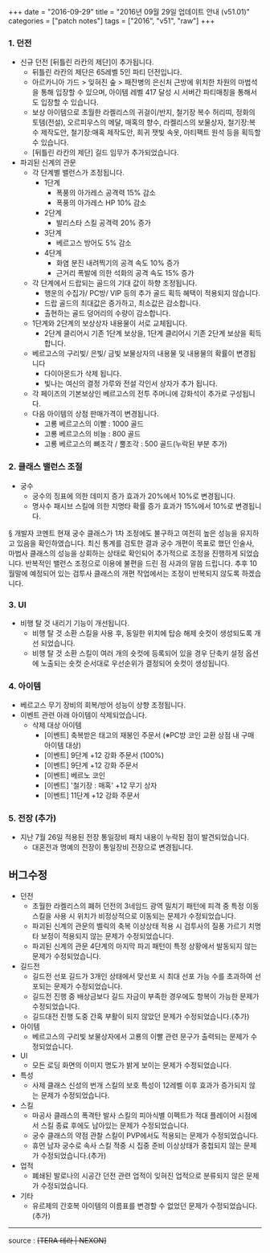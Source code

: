 +++
date = "2016-09-29"
title = "2016년 09월 29일 업데이트 안내 (v51.01)"
categories = ["patch notes"]
tags = ["2016", "v51", "raw"]
+++

### 1. 던전
- 신규 던전 [뒤틀린 라칸의 제단]이 추가됩니다.
  - 뒤틀린 라칸의 제단은 65레벨 5인 파티 던전입니다.
  - 아르카니아 가드 > 잊혀진 숲 > 패잔병의 은신처 근방에 위치한 차원의 마법석을 통해 입장할 수 있으며, 아이템 레벨 417 달성 시 서버간 파티매칭을 통해서도 입장할 수 있습니다.
  - 보상 아이템으로 초월한 라켈리스의 귀걸이/반지, 철기장 복수 허리띠, 정화의 토템(전설), 오르피우스의 메달, 매혹의 향수, 라켈리스의 보물상자, 철기장:복수 제작도안, 철기장:매혹 제작도안, 희귀 잿빛 속옷, 아티팩트 원석 등을 획득할 수 있습니다.
  - [뒤틀린 라칸의 제단] 길드 임무가 추가되었습니다.
- 파괴된 신계의 관문
  - 각 단계별 밸런스가 조정됩니다.
    - 1단계
      - 폭풍의 아가레스 공격력 15% 감소
      - 폭풍의 아가레스 HP 10% 감소
    - 2단계
      - 발리스타 스킬 공격력 20% 증가
    - 3단계
      - 베르고스 방어도 5% 감소
    - 4단계
      - 화염 분진 내려찍기의 공격 속도 10% 증가
      - 근거리 폭발에 의한 석화의 공격 속도 15% 증가
  - 각 단계에서 드랍되는 골드의 기대 값이 하향 조정됩니다.
    - 행운의 수집가/ PC방/ VIP 등의 추가 골드 획득 혜택이 적용되지 않습니다.
    - 드랍 골드의 최대값은 증가하고, 최소값은 감소합니다.
    - 출현하는 골드 덩어리의 수량이 감소합니다.
  - 1단계와 2단계의 보상상자 내용물이 서로 교체됩니다.
    - 2단계 클리어시 기존 1단계 보상을, 1단계 클리어시 기존 2단계 보상을 획득합니다.
  - 베르고스의 구리빛/ 은빛/ 금빛 보물상자의 내용물 및 내용물의 확률이 변경됩니다 
    - 다이아몬드가 삭제 됩니다.
    - 빛나는 여신의 결정 가루와 전설 각인서 상자가 추가 됩니다.
  - 각 페이즈의 기본보상인 베르고스의 전투 주머니에 강화석이 추가로 구성됩니다.
  - 다음 아이템의 상점 판매가격이 변경됩니다.
    - 고룡 베르고스의 이빨 : 1000 골드
    - 고룡 베르고스의 비늘 : 800 골드
    - 고룡 베르고스의 뼈조각 / 뿔조각 : 500 골드(누락된 부분 추가) 

### 2. 클래스 밸런스 조절
- 궁수
  - 궁수의 징표에 의한 데미지 증가 효과가 20%에서 10%로 변경됩니다.
  - 명사수 패시브 스킬에 의한 치명타 확률 증가 효과가 15%에서 10%로 변경됩니다.

§ 개발자 코멘트
현재 궁수 클래스가 1차 조정에도 불구하고 여전히 높은 성능을 유지하고 있음을 확인하였습니다. 최신 통계를 검토한 결과 궁수 개편이 목표로 했던 인술사, 마법사 클래스의 성능을 상회하는 상태로 확인되어 추가적으로 조정을 진행하게 되었습니다.
반복적인 밸런스 조정으로 이용에 불편을 드린 점 사과의 말씀 드립니다. 추후 10월말에 예정되어 있는 검투사 클래스의 개편 작업에서는 조정이 반복되지 않도록 하겠습니다.

### 3. UI
- 비행 탈 것 내리기 기능이 개선됩니다.
  - 비행 탈 것 소환 스킬을 사용 후, 동일한 위치에 탑승 해제 숏컷이 생성되도록 개선 되었습니다.
  - 비행 탈 것 소환 스킬이 여러 개의 숏컷에 등록되어 있을 경우 단축키 설정 옵션에 노출되는 숏컷 순서대로 우선순위가 결정되어 숏컷이 생성됩니다.

### 4. 아이템
- 베르고스 무기 장비의 회복/방어 성능이 상향 조정됩니다.
- 이벤트 관련 아래 아이템이 삭제되었습니다.
  - 삭제 대상 아이템
    - [이벤트] 축복받은 태고의 재봉인 주문서 (※PC방 코인 교환 상점 내 구매 아이템 대상)
    - [이벤트] 9단계 +12 강화 주문서 (100%)
    - [이벤트] 9단계 +12 강화 주문서
    - [이벤트] 베르노 코인
    - [이벤트] '철기장 : 매혹' +12 무기 상자
    - [이벤트] 11단계 +12 강화 주문서

### 5. 전장 (추가)
- 지난 7월 26일 적용된 전장 통일장비 패치 내용이 누락된 점이 발견되었습니다.
  - 대혼전과 명예의 전장이 통일장비 전장으로 변경됩니다.

## 버그수정

- 던전
  - 초월한 라켈리스의 폐허 던전의 3네임드 광역 밀치기 패턴에 피격 중 특정 이동 스킬을 사용 시 위치가 비정상적으로 이동되는 문제가 수정되었습니다.
  - 파괴된 신계의 관문의 벨릭의 축복 이상상태 적용 시 검투사의 질풍 가르기 치명타 보정이 적용되지 않는 문제가 수정되었습니다.
  - 파괴된 신계의 관문 4단계의 마지막 파괴 패턴이 특정 상황에서 발동되지 않는 문제가 수정되었습니다.
- 길드전
  - 길드전 선포 길드가 3개인 상태에서 맞선포 시 최대 선포 가능 수를 초과하여 선포되는 문제가 수정되었습니다.
  - 길드전 진행 중 배상금보다 길드 자금이 부족한 경우에도 항복이 가능한 문제가 수정되었습니다.
  - 길드대전 진행 도중 간혹 부활이 되지 않았던 문제가 수정되었습니다.(추가) 
- 아이템
  - 베르고스의 구리빛 보물상자에서 고룡의 이빨 관련 문구가 출력되는 문제가 수정되었습니다.
- UI
  - 모든 로딩 화면의 이미지 명도가 밝게 보이는 문제가 수정되었습니다.
- 특성
  - 사제 클래스 신성의 번개 스킬의 보호 특성이 12레벨 이후 효과가 증가되지 않는 문제가 수정되었습니다.
- 스킬
  - 마공사 클래스의 폭격탄 발사 스킬의 피아식별 이펙트가 적대 플레이어 시점에서 스킬 종료 후에도 남아있는 문제가 수정되었습니다.
  - 궁수 클래스의 약점 관찰 스킬이 PVP에서도 적용되는 문제가 수정되었습니다.
  - 휴먼 남자 궁수로 속사 스킬 적중 시 집중 준비 이상상태가 중첩되지 않는 문제가 수정되었습니다.(추가) 
- 업적
  - 폐쇄된 발로나의 시공간 던전 관련 업적이 잊혀진 업적으로 분류되지 않은 문제가 수정되었습니다.
- 기타
  - 유르제의 간호복 아이템의 이름표를 변경할 수 없었던 문제가 수정되었습니다.(추가) 

----

source : ~~[TERA 테라 | NEXON]~~

